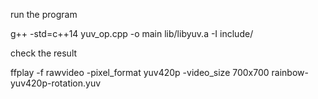 run the program

g++ -std=c++14 yuv_op.cpp -o main lib/libyuv.a -I include/

check the result 

ffplay -f rawvideo -pixel_format yuv420p -video_size 700x700 rainbow-yuv420p-rotation.yuv